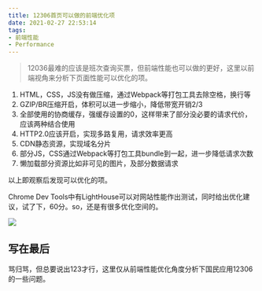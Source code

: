 ```yaml
---
title: 12306首页可以做的前端优化项
date: 2021-02-27 22:53:14
tags:
- 前端性能
- Performance
---
```


> 12036最难的应该是班次查询买票，但前端性能也可以做的更好，这里以前端视角来分析下页面性能可以优化的项。

1. HTML，CSS，JS没有做压缩，通过Webpack等打包工具去除空格，换行等
2. GZIP/BR压缩开启，体积可以进一步缩小，降低带宽开销2/3
3. 全部使用的协商缓存，强缓存设置的0，这样带来了部分没必要的请求代价，应该两种结合使用
4. HTTP2.0应该开启，实现多路复用，请求效率更高
5. CDN静态资源，实现域名分片
6. 部分JS，CSS通过Webpack等打包工具bundle到一起，进一步降低请求次数
7. 懒加载部分资源比如非可见的图片，及部分数据请求

以上即观察后发现可以优化的项。

Chrome Dev Tools中有LightHouse可以对网站性能作出测试，同时给出优化建议，试了下，60分。so，还是有很多优化空间的。



![](https://static.1991421.cn/2021/2021-02-27-225754.jpeg)



## 写在最后

骂归骂，但总要说出123才行，这里仅从前端性能优化角度分析下国民应用12306的一些问题。